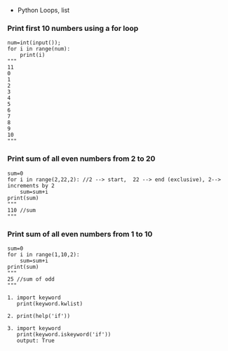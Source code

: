 * Python Loops, list
### Print first 10 numbers using a for loop
```
num=int(input());
for i in range(num):
    print(i)
"""
11
0
1
2
3
4
5
6
7
8
9
10
"""
```

### Print sum of all even numbers from 2 to 20
```
sum=0
for i in range(2,22,2): //2 --> start,  22 --> end (exclusive), 2--> increments by 2
    sum=sum+i
print(sum)
"""
110 //sum
"""
```

### Print sum of all even numbers from 1 to 10
```
sum=0
for i in range(1,10,2):
    sum=sum+i
print(sum)
"""
25 //sum of odd
"""
```

```
1. import keyword
   print(keyword.kwlist)

2. print(help('if'))

3. import keyword
   print(keyword.iskeyword('if'))
   output: True
```
